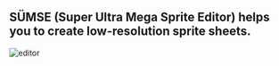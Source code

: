 ## SÜMSE (Super Ultra Mega Sprite Editor) helps you to create low-resolution sprite sheets.

![editor](http://s11.postimg.org/uifco626r/image.png)
